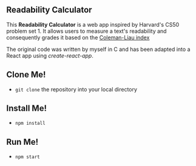 ## Readability Calculator

This **Readability Calculator** is a web app inspired by Harvard's CS50 problem set 1. It allows users to measure a text's readability and consequently grades it based on the [Coleman-Liau index](https://www.google.com/url?sa=t&rct=j&q=&esrc=s&source=web&cd=&cad=rja&uact=8&ved=2ahUKEwi9p-DmjPryAhUTglwKHXGeDJ0QFnoECAMQAQ&url=https://en.wikipedia.org/wiki/Coleman%25E2%2580%2593Liau_index&usg=AOvVaw17W52M17hvnnO9nEKDy4XB) 

The original code was written by myself in C and has been adapted into a React app using *create-react-app*.

## Clone Me!

 - `git clone` the repository into your local directory


## Install Me!

 - `npm install`

## Run Me!

 - `npm start`
